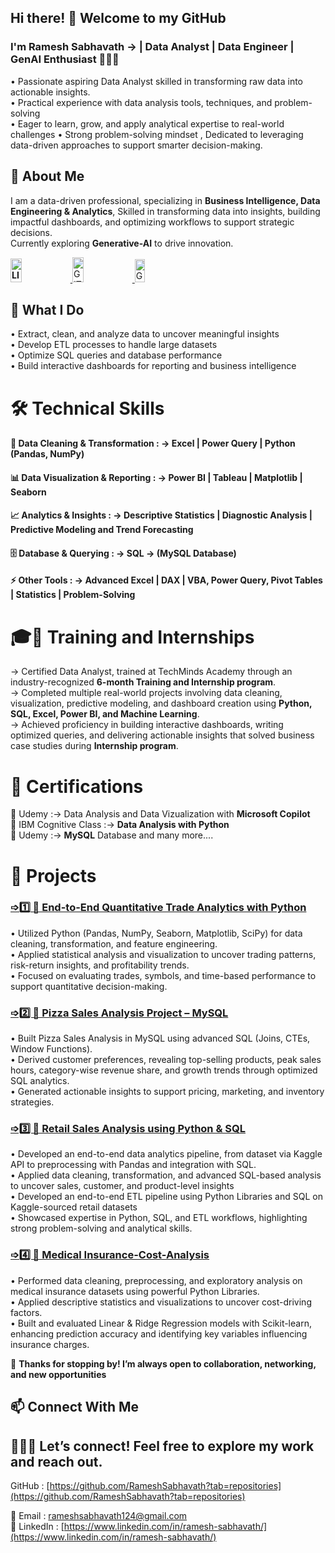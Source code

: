 
## Hi there! 👋 Welcome to my GitHub 

###  I'm **Ramesh Sabhavath** → | Data Analyst | Data Engineer | GenAI Enthusiast 👨🏼‍💻 

• Passionate aspiring Data Analyst skilled in transforming raw data into actionable insights.    
• Practical experience with data analysis tools, techniques, and problem-solving  
• Eager to learn, grow, and apply analytical expertise to real-world challenges
• Strong problem-solving mindset , Dedicated to leveraging data-driven approaches to support smarter decision-making.

## 💼 About Me 
I am a data-driven professional, specializing in **Business Intelligence, Data Engineering & Analytics**, Skilled in transforming data into insights, building impactful dashboards, and optimizing workflows to support strategic decisions.  
Currently exploring **Generative-AI** to drive innovation.

**<a href="https://www.linkedin.com/in/ramesh-sabhavath-3a0039387" target="_blank">
  <img src="https://img.shields.io/badge/LINKEDIN-0A66C2?style=flat-square&logo=linkedin&logoColor=white" 
       alt="LINKEDIN"
       height="38"
       width="19%" />
</a>**                     <a href="https://github.com/RameshSabhavath" target="_blank">
  <img src="https://img.shields.io/badge/GITHUB-100000?style=flat-square&logo=github&logoColor=white" 
       alt="GITHUB"
       height="40"
       width="19%" />
</a>            <a href="mailto:rameshsabhavath124@gmail.com" target="_blank">
  <img src="https://img.shields.io/badge/GMAIL-D14836?style=flat-square&logo=gmail&logoColor=white" 
       alt="GMAIL"
       height="37"
       width="18%" />
</a>   


## 📌 What I Do 
• Extract, clean, and analyze data to uncover meaningful insights  
• Develop ETL processes to handle large datasets  
• Optimize SQL queries and database performance  
• Build interactive dashboards for reporting and business intelligence


# 🛠 Technical Skills  

#### 🧹  Data Cleaning & Transformation  : → **Excel | Power Query | Python (Pandas, NumPy)**
#### 📊  Data Visualization & Reporting  : **→ Power BI | Tableau | Matplotlib | Seaborn**
#### 📈  Analytics & Insights   :  **→ Descriptive Statistics | Diagnostic Analysis  | Predictive Modeling and Trend Forecasting**
#### 🗄  Database & Querying   :   →  **SQL → (MySQL Database)**
#### ⚡  Other Tools  :  →  **Advanced Excel | DAX |  VBA, Power Query, Pivot Tables | Statistics | Problem-Solving**  

# 🎓💼 Training and Internships    
→ Certified Data Analyst, trained at TechMinds Academy through an industry-recognized   **6-month Training and Internship program**.  
→ Completed multiple real-world projects involving data cleaning, visualization, predictive modeling, and dashboard creation using **Python, SQL, Excel, Power BI, and Machine Learning**.  
→ Achieved proficiency in building interactive dashboards, writing optimized queries, and delivering actionable insights that solved business case studies during **Internship program**.

# 📜 Certifications

🎯 Udemy :→ Data Analysis and Data Vizualization with **Microsoft Copilot**   
🎯 IBM Cognitive Class :→ **Data Analysis with Python**  
🎯 Udemy :→ **MySQL** Database and many more....

# 🚀 Projects  
<h3>
  <a href="https://github.com/RameshSabhavath/Quantitative-Trade-Data-Analytics-with-Python">
    ➩1️⃣ 🚀  End-to-End Quantitative Trade Analytics with Python
  </a>
</h3>

• Utilized Python (Pandas, NumPy, Seaborn, Matplotlib, SciPy) for data cleaning, transformation, and feature engineering.  
• Applied statistical analysis and visualization to uncover trading patterns, risk-return insights, and profitability trends.   
• Focused on evaluating trades, symbols, and time-based performance to support quantitative decision-making.

<h3>
  <a href="https://github.com/RameshSabhavath/Pizza_Sales_Analysis_using_SQL">
    ➩2️⃣ 🚀 Pizza Sales Analysis Project – MySQL
  </a>
</h3>

• Built Pizza Sales Analysis in MySQL using advanced SQL (Joins, CTEs, Window Functions).   
• Derived customer preferences, revealing top-selling products, peak sales hours, category-wise revenue share, and growth trends through optimized SQL analytics.   
• Generated actionable insights to support pricing, marketing, and inventory strategies.
  
<h3>
  <a href="https://github.com/RameshSabhavath/RetailOrder_Sales_Analysis_using_Python-MySQL">
    ➩3️⃣ 🚀 Retail Sales Analysis using Python & SQL
  </a>
</h3>

• Developed an end-to-end data analytics pipeline, from dataset via Kaggle API to preprocessing with Pandas and integration with SQL.   
• Applied data cleaning, transformation, and advanced SQL-based analysis to uncover sales, customer, and product-level insights     
• Developed an end-to-end ETL pipeline using Python Libraries and SQL on Kaggle-sourced retail datasets     
• Showcased expertise in Python, SQL, and ETL workflows, highlighting strong problem-solving and analytical skills.
  
<h3>
  <a href="https://github.com/RameshSabhavath/Insurance_Cost_Analysis">
    ➩4️⃣ 🚀 Medical Insurance-Cost-Analysis
  </a>
</h3>

• Performed data cleaning, preprocessing, and exploratory analysis on medical insurance datasets using powerful Python Libraries.   
• Applied descriptive statistics and visualizations to uncover cost-driving factors.    
• Built and evaluated Linear & Ridge Regression models with Scikit-learn, enhancing prediction accuracy and identifying key variables influencing insurance charges.
  
📝 **Thanks for stopping by! I’m always open to collaboration, networking, and new opportunities**

## 📫 Connect With Me 
## 👨🏼‍💻 Let’s connect! Feel free to explore my work and reach out. 
GitHub : [https://github.com/RameshSabhavath?tab=repositories](https://github.com/RameshSabhavath?tab=repositories)


📧 Email :  [rameshsabhavath124@gmail.com ]( rameshsabhavath124@gmail.com)   
🔗 LinkedIn :  [https://www.linkedin.com/in/ramesh-sabhavath/](https://www.linkedin.com/in/ramesh-sabhavath/)  
